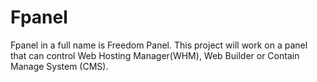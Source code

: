 # Fpanel
Fpanel in a full name is Freedom Panel. This project will work on a panel that can control Web Hosting Manager(WHM), Web Builder
or Contain Manage System (CMS).

